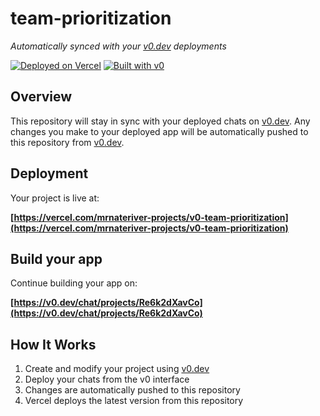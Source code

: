 # team-prioritization

*Automatically synced with your [v0.dev](https://v0.dev) deployments*

[![Deployed on Vercel](https://img.shields.io/badge/Deployed%20on-Vercel-black?style=for-the-badge&logo=vercel)](https://vercel.com/mrnateriver-projects/v0-team-prioritization)
[![Built with v0](https://img.shields.io/badge/Built%20with-v0.dev-black?style=for-the-badge)](https://v0.dev/chat/projects/Re6k2dXavCo)

## Overview

This repository will stay in sync with your deployed chats on [v0.dev](https://v0.dev).
Any changes you make to your deployed app will be automatically pushed to this repository from [v0.dev](https://v0.dev).

## Deployment

Your project is live at:

**[https://vercel.com/mrnateriver-projects/v0-team-prioritization](https://vercel.com/mrnateriver-projects/v0-team-prioritization)**

## Build your app

Continue building your app on:

**[https://v0.dev/chat/projects/Re6k2dXavCo](https://v0.dev/chat/projects/Re6k2dXavCo)**

## How It Works

1. Create and modify your project using [v0.dev](https://v0.dev)
2. Deploy your chats from the v0 interface
3. Changes are automatically pushed to this repository
4. Vercel deploys the latest version from this repository